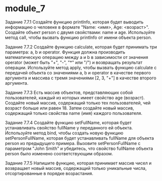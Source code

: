 # module_7
Задание 7.7.1
Создайте функцию printInfo, которая будет выводить информацию о человеке в формате "Name: <имя>, Age: <возраст>". Создайте объект person с двумя свойствами: name и age. Используйте метод call, чтобы вызвать функцию printInfo от имени объекта person.

Задание 7.7.2
Создайте функцию calculate, которая будет принимать три параметра: a, b и operator. Функция должна производить математическую операцию между a и b в зависимости от значения operator (может быть "+", "-", "*" или "/") и возвращать результат операции. Используйте метод apply, чтобы вызвать функцию calculate с передачей объекта со значениями a, b и operator в качестве первого аргумента и массива с тремя значениями [2, 3, "+"] в качестве второго аргумента.

Задание 7.7.3
Есть массив объектов, представляющих собой пользователей, каждый из которых имеет свойство age (возраст). Создайте новый массив, содержащий только тех пользователей, чей возраст больше или равен 18. Затем создайте новый массив, содержащий только свойства name (имя) каждого пользователя.

Задание 7.7.4
Создайте функцию setFullName, которая будет устанавливать свойство fullName у переданного ей объекта. Используйте метод bind, чтобы создать новую функцию setPersonFullName, которая будет устанавливать fullName для объекта person из предыдущего примера. Вызовите setPersonFullName с параметром "John Smith" и убедитесь, что свойство fullName объекта person было изменено соответствующим образом.

Задание 7.7.5
Напишите функцию, которая принимает массив чисел и возвращает новый массив, содержащий только уникальные числа, отсортированные в порядке возрастания.

